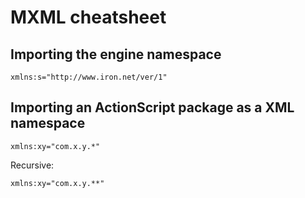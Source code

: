 # MXML cheatsheet

## Importing the engine namespace

`xmlns:s="http://www.iron.net/ver/1"`

## Importing an ActionScript package as a XML namespace

`xmlns:xy="com.x.y.*"`

Recursive:

`xmlns:xy="com.x.y.**"`